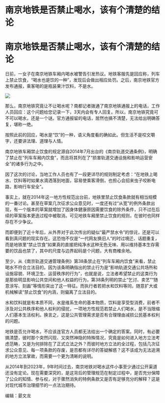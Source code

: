 # 南京地铁是否禁止喝水，该有个清楚的结论

# 南京地铁是否禁止喝水，该有个清楚的结论

日前，一女子在南京地铁车厢内喝水被警告引发热议。地铁客服先是回应称，列车上禁止饮食，“喝水也是饮的一种”，发现后会做出相应处罚。之后，南京地铁官方发布通报，乘客喝的是瓶装果汁饮料，不是水。

![](https://inews.gtimg.com/om_bt/OhG3F_ErJSuXwV_caaZvdRp0OtLaqd3UPsiI9fK5_03UAAA/1000)

那么，南京地铁究竟让不让喝水呢？南都记者拨通了南京地铁通报上的电话，工作人员回应：这个问题给您记录一下，3天内会有专人回复。所以，南京地铁究竟可不可以喝水，还是一个谜。官方通报留的电话，居然也搞不清楚，无法给出明确答复，堪称一绝。

按照此前的回应，喝水是“饮”的一种，语义角度看的确如此。但生活不是咬文嚼字，还要讲法理、道理与人情。

南京地铁车厢禁止饮食的规定源自2014年7月出台的《南京轨道交通条例》，明确了禁止在“列车车厢内饮食”，而且将其列在了“损害轨道交通设施和影响运营安全”的诸多行为之中。

因了这次的讨论，当地工作人员也有了一段更详尽的规则制定考虑：“在地铁上喝水、饮料等时如果水滴洒落到地面，容易使乘客滑倒，也担心会招来虫子咬断电路，影响行车安全”。

事实上，就在2014年这一地方性规范出台前，地铁里禁止饮食条款就有相当规模的一番讨论。甚至在草案几次征求公众意见时，一度还有过“从宽”的例外条款出现，有一个版本的草案就增加了因身体健康原因需要饮食的除外条件，只不过在后续的草案版本更迭过程中被取消。可见地铁车厢里禁止饮食的规则，在彼时也同样存在不少争议。

而即便到了近十年后，从外界对于此次传出的疑似“最严禁水令”的惊诧，还是可以看到真问题的现实存在。这恐怕不仅是“一代网友换旧人”的时过境迁、话题重复，而是地铁里“禁止饮食”如果真的直接把纯净水这种无色无味、用以维持基本生存需要的饮品也禁了，其中的尺度与边界起码是个问题，大有商榷余地。

至少，从《南京轨道交通管理条例》第38条禁止在“列车车厢内饮食”来看，禁止喝水不符合立法目的。因为该条明确指出的禁止行为是“影响轨道交通公共场所和设施容貌、环境卫生、运营秩序的行为”，也就是说，立法者希望禁止的这类行为是那些明显影响公共空间和他人权益的行为，第38条列明的禁止“乞讨、卖艺”“随意涂写、刻画”等情形突出了这一特征。而执行者若把水和饮料等同，随意扩大或机械解读“禁止饮食”的内涵，则偏离了立法目的。

水和饮料就是有本质不同，水是维系生命的基本物质，饮料是享受型消费，前者不涉及对公共秩序和他人权利的侵扰，一项地方性规范若禁止人们喝水，是不当限缩人们基本生活权利。换言之，这是公共管理需求是否有合理理由减损公民基本权利的问题。

地铁是否允许喝水，不应该连官方人员都无法给出一个确定的答案。同时，有必要搞清楚，彼时那个突然闪现、又突然神隐的特殊情况，究竟是如何进入地方立法考虑范畴，又是为何排除在了正式立法之外？而彼时地方立法的全过程，包括几次征求公众意见、每一项条款的存废，是否都有详尽的答疑解惑？这不该成为无法追溯的地方立法掌故，而需要一个更为清晰的说明。

从2014年到2023年，9年时间过去，南京地铁对喝水这件小事至少通过公开渠道还没有定论。现在需要深究的，是这背后的管理规范在制定过程中，是否充分保障了公众的知情、参与权，对于骤然消失的特例条款又是否有足够充分的解释？这是对现代城市治理细节的一点法治期待。

编辑：晏文龙

